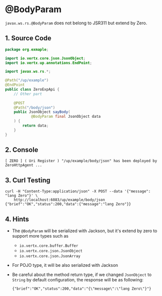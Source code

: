 # @BodyParam

`javax.ws.rs.@BodyParam` does not belong to JSR311 but extend by Zero.

## 1. Source Code

```java
package org.exmaple;

import io.vertx.core.json.JsonObject;
import io.vertx.up.annotations.EndPoint;

import javax.ws.rs.*;

@Path("/up/example")
@EndPoint
public class ZeroExpApi {
    // Other part
    
    @POST
    @Path("/body/json")
    public JsonObject sayBody(
            @BodyParam final JsonObject data
    ) {
        return data;
    }
}
```

## 2. Console

```
[ ZERO ] ( Uri Register ) "/up/example/body/json" has been deployed by ZeroHttpAgent ...
```

## 3. Curl Testing

```shell
curl -H "Content-Type:application/json" -X POST --data '{"message": "lang Zero"}' \
	http://localhost:6083/up/example/body/json
{"brief":"OK","status":200,"data":{"message":"lang Zero"}}
```

## 4. Hints

* The `@BodyParam` will be serialized with Jackson, but it's extend by zero to support more types such as
    * `io.vertx.core.buffer.Buffer`
    * `io.vertx.core.json.JsonObject`
    * `io.vertx.core.json.JsonArray`
* For POJO type, it will be also serialized with Jackson
* Be careful about the method return type, if we changed `JsonObject` to `String` by default configuration, the response
  will be as following:

  	```
  	{"brief":"OK","status":200,"data":"{\"message\":\"lang Zero\"}"}
  	```
